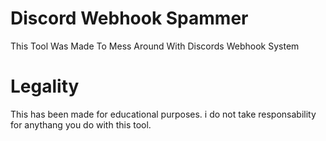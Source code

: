 # Discord Webhook Spammer
This Tool Was Made To Mess Around With Discords Webhook System
 
# Legality
This has been made for educational purposes. i do not take responsability for anythang you do with this tool.

